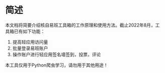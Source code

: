 # 简述

本文档将简要介绍核自易班工具箱的工作原理和使用方法。截止2022年8月，工具箱已有如下功能：

1. 提高轻应用访问量
2. 批量登录易班账户
3. 操作账户进行轻应用签名墙签到，投票，评论

本工具仅用于Python爬虫学习，请勿用于其他用途！
